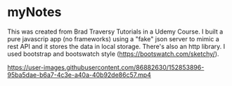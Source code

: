 # myNotes
This was created from Brad Traversy Tutorials in a Udemy Course.
I built a pure javascrip app (no frameworks) using a "fake" json server to mimic a rest API and it stores the data in local storage. There's also an http library. I used bootstrap and bootswatch style (https://bootswatch.com/sketchy/). 






https://user-images.githubusercontent.com/86882630/152853896-95ba5dae-b6a7-4c3e-a40a-40b92de86c57.mp4


